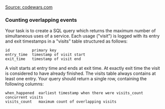 [Source: codewars.com](https://www.codewars.com/kata/5977b6641e250a661a0000f0)

### Counting overlapping events

Your task is to create a SQL query which returns the maximum number of simultaneous uses of a service. Each usage ("visit") is logged with its entry and exit timestamps in a "visits" table structured as follows:

```
id          primary key
entry_time  timestamp of visit start
exit_time   timestamp of visit end
```

A visit starts at entry time and ends at exit time. At exactly exit time the visit is considered to have already finished. The visits table always contains at least one entry. Your query should return a single row, containing the following columns:

```
when_happened  earliest timestamp when there were visits_count concurrent visits
visits_count   maximum count of overlapping visits
```
